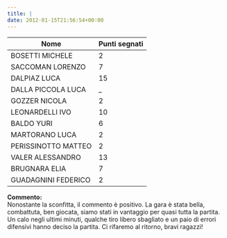 ```yaml
---
title: |
date: 2012-01-15T21:56:54+00:00
---
```

| **Nome** | **Punti segnati** |
| -------- | ----------------- |
| BOSETTI MICHELE | 2 |
| SACCOMAN LORENZO | 7 |
| DALPIAZ LUCA | 15 |
| DALLA PICCOLA LUCA | _ |
| GOZZER NICOLA | 2 |
| LEONARDELLI IVO | 10 |
| BALDO YURI | 6 |
| MARTORANO LUCA | 2 |
| PERISSINOTTO MATTEO | 2 |
| VALER ALESSANDRO | 13 |
| BRUGNARA ELIA | 7 |
| GUADAGNINI FEDERICO | 2 |

**Commento:**  
Nonostante la sconfitta, il commento è positivo. La gara è stata bella, combattuta, ben giocata, siamo stati in vantaggio per quasi tutta la partita. Un calo negli ultimi minuti, qualche tiro libero sbagliato e un paio di errori difensivi hanno deciso la partita. Ci rifaremo al ritorno, bravi ragazzi!
